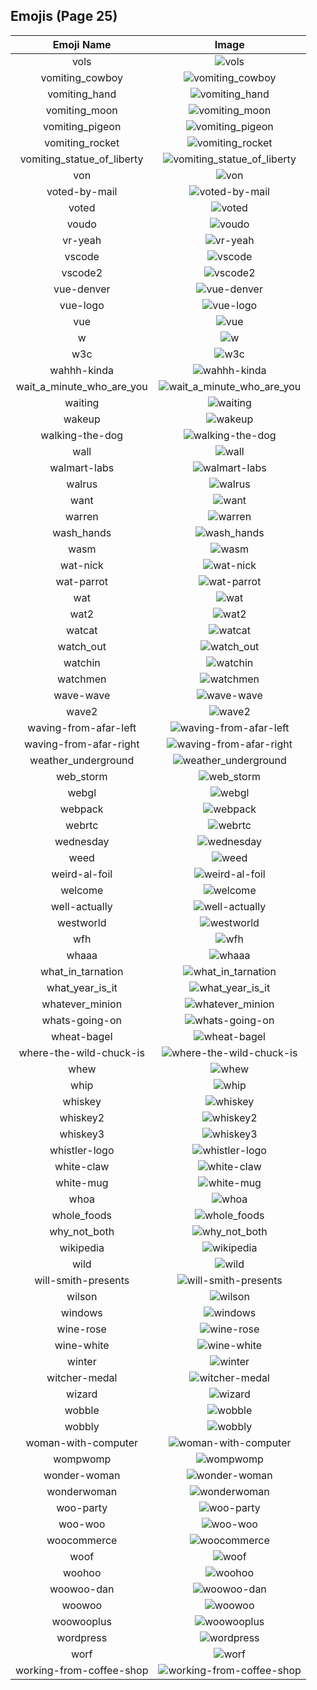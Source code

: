 
  ## Emojis (Page 25)
  |Emoji Name|Image|
  | :-: | :-: |
  |vols| ![vols](/emojis/denverdevs/vols.png)|
  |vomiting_cowboy| ![vomiting_cowboy](/emojis/denverdevs/vomiting_cowboy.png)|
  |vomiting_hand| ![vomiting_hand](/emojis/denverdevs/vomiting_hand.png)|
  |vomiting_moon| ![vomiting_moon](/emojis/denverdevs/vomiting_moon.png)|
  |vomiting_pigeon| ![vomiting_pigeon](/emojis/denverdevs/vomiting_pigeon.png)|
  |vomiting_rocket| ![vomiting_rocket](/emojis/denverdevs/vomiting_rocket.png)|
  |vomiting_statue_of_liberty| ![vomiting_statue_of_liberty](/emojis/denverdevs/vomiting_statue_of_liberty.png)|
  |von| ![von](/emojis/denverdevs/von.png)|
  |voted-by-mail| ![voted-by-mail](/emojis/denverdevs/voted-by-mail.png)|
  |voted| ![voted](/emojis/denverdevs/voted.png)|
  |voudo| ![voudo](/emojis/denverdevs/voudo.png)|
  |vr-yeah| ![vr-yeah](/emojis/denverdevs/vr-yeah.gif)|
  |vscode| ![vscode](/emojis/denverdevs/vscode.png)|
  |vscode2| ![vscode2](/emojis/denverdevs/vscode2.png)|
  |vue-denver| ![vue-denver](/emojis/denverdevs/vue-denver.png)|
  |vue-logo| ![vue-logo](/emojis/denverdevs/vue-logo.png)|
  |vue| ![vue](/emojis/denverdevs/vue.png)|
  |w| ![w](/emojis/denverdevs/w.jpg)|
  |w3c| ![w3c](/emojis/denverdevs/w3c.png)|
  |wahhh-kinda| ![wahhh-kinda](/emojis/denverdevs/wahhh-kinda.gif)|
  |wait_a_minute_who_are_you| ![wait_a_minute_who_are_you](/emojis/denverdevs/wait_a_minute_who_are_you.gif)|
  |waiting| ![waiting](/emojis/denverdevs/waiting.gif)|
  |wakeup| ![wakeup](/emojis/denverdevs/wakeup.png)|
  |walking-the-dog| ![walking-the-dog](/emojis/denverdevs/walking-the-dog.png)|
  |wall| ![wall](/emojis/denverdevs/wall.png)|
  |walmart-labs| ![walmart-labs](/emojis/denverdevs/walmart-labs.jpg)|
  |walrus| ![walrus](/emojis/denverdevs/walrus.png)|
  |want| ![want](/emojis/denverdevs/want.gif)|
  |warren| ![warren](/emojis/denverdevs/warren.png)|
  |wash_hands| ![wash_hands](/emojis/denverdevs/wash_hands.gif)|
  |wasm| ![wasm](/emojis/denverdevs/wasm.png)|
  |wat-nick| ![wat-nick](/emojis/denverdevs/wat-nick.png)|
  |wat-parrot| ![wat-parrot](/emojis/denverdevs/wat-parrot.gif)|
  |wat| ![wat](/emojis/denverdevs/wat.jpg)|
  |wat2| ![wat2](/emojis/denverdevs/wat2.jpg)|
  |watcat| ![watcat](/emojis/denverdevs/watcat.gif)|
  |watch_out| ![watch_out](/emojis/denverdevs/watch_out.png)|
  |watchin| ![watchin](/emojis/denverdevs/watchin.png)|
  |watchmen| ![watchmen](/emojis/denverdevs/watchmen.png)|
  |wave-wave| ![wave-wave](/emojis/denverdevs/wave-wave.gif)|
  |wave2| ![wave2](/emojis/denverdevs/wave2.gif)|
  |waving-from-afar-left| ![waving-from-afar-left](/emojis/denverdevs/waving-from-afar-left.png)|
  |waving-from-afar-right| ![waving-from-afar-right](/emojis/denverdevs/waving-from-afar-right.png)|
  |weather_underground| ![weather_underground](/emojis/denverdevs/weather_underground.png)|
  |web_storm| ![web_storm](/emojis/denverdevs/web_storm.png)|
  |webgl| ![webgl](/emojis/denverdevs/webgl.png)|
  |webpack| ![webpack](/emojis/denverdevs/webpack.png)|
  |webrtc| ![webrtc](/emojis/denverdevs/webrtc.png)|
  |wednesday| ![wednesday](/emojis/denverdevs/wednesday.png)|
  |weed| ![weed](/emojis/denverdevs/weed.png)|
  |weird-al-foil| ![weird-al-foil](/emojis/denverdevs/weird-al-foil.jpg)|
  |welcome| ![welcome](/emojis/denverdevs/welcome.jpg)|
  |well-actually| ![well-actually](/emojis/denverdevs/well-actually.jpg)|
  |westworld| ![westworld](/emojis/denverdevs/westworld.jpg)|
  |wfh| ![wfh](/emojis/denverdevs/wfh.png)|
  |whaaa| ![whaaa](/emojis/denverdevs/whaaa.gif)|
  |what_in_tarnation| ![what_in_tarnation](/emojis/denverdevs/what_in_tarnation.jpg)|
  |what_year_is_it| ![what_year_is_it](/emojis/denverdevs/what_year_is_it.png)|
  |whatever_minion| ![whatever_minion](/emojis/denverdevs/whatever_minion.png)|
  |whats-going-on| ![whats-going-on](/emojis/denverdevs/whats-going-on.png)|
  |wheat-bagel| ![wheat-bagel](/emojis/denverdevs/wheat-bagel.png)|
  |where-the-wild-chuck-is| ![where-the-wild-chuck-is](/emojis/denverdevs/where-the-wild-chuck-is.png)|
  |whew| ![whew](/emojis/denverdevs/whew.gif)|
  |whip| ![whip](/emojis/denverdevs/whip.gif)|
  |whiskey| ![whiskey](/emojis/denverdevs/whiskey.png)|
  |whiskey2| ![whiskey2](/emojis/denverdevs/whiskey2.png)|
  |whiskey3| ![whiskey3](/emojis/denverdevs/whiskey3.png)|
  |whistler-logo| ![whistler-logo](/emojis/denverdevs/whistler-logo.jpg)|
  |white-claw| ![white-claw](/emojis/denverdevs/white-claw.jpg)|
  |white-mug| ![white-mug](/emojis/denverdevs/white-mug.png)|
  |whoa| ![whoa](/emojis/denverdevs/whoa.png)|
  |whole_foods| ![whole_foods](/emojis/denverdevs/whole_foods.jpg)|
  |why_not_both| ![why_not_both](/emojis/denverdevs/why_not_both.jpg)|
  |wikipedia| ![wikipedia](/emojis/denverdevs/wikipedia.png)|
  |wild| ![wild](/emojis/denverdevs/wild.png)|
  |will-smith-presents| ![will-smith-presents](/emojis/denverdevs/will-smith-presents.png)|
  |wilson| ![wilson](/emojis/denverdevs/wilson.png)|
  |windows| ![windows](/emojis/denverdevs/windows.png)|
  |wine-rose| ![wine-rose](/emojis/denverdevs/wine-rose.png)|
  |wine-white| ![wine-white](/emojis/denverdevs/wine-white.png)|
  |winter| ![winter](/emojis/denverdevs/winter.png)|
  |witcher-medal| ![witcher-medal](/emojis/denverdevs/witcher-medal.png)|
  |wizard| ![wizard](/emojis/denverdevs/wizard.gif)|
  |wobble| ![wobble](/emojis/denverdevs/wobble.gif)|
  |wobbly| ![wobbly](/emojis/denverdevs/wobbly.gif)|
  |woman-with-computer| ![woman-with-computer](/emojis/denverdevs/woman-with-computer.png)|
  |wompwomp| ![wompwomp](/emojis/denverdevs/wompwomp.png)|
  |wonder-woman| ![wonder-woman](/emojis/denverdevs/wonder-woman.png)|
  |wonderwoman| ![wonderwoman](/emojis/denverdevs/wonderwoman.jpg)|
  |woo-party| ![woo-party](/emojis/denverdevs/woo-party.gif)|
  |woo-woo| ![woo-woo](/emojis/denverdevs/woo-woo.gif)|
  |woocommerce| ![woocommerce](/emojis/denverdevs/woocommerce.jpg)|
  |woof| ![woof](/emojis/denverdevs/woof.png)|
  |woohoo| ![woohoo](/emojis/denverdevs/woohoo.png)|
  |woowoo-dan| ![woowoo-dan](/emojis/denverdevs/woowoo-dan.gif)|
  |woowoo| ![woowoo](/emojis/denverdevs/woowoo.gif)|
  |woowooplus| ![woowooplus](/emojis/denverdevs/woowooplus.gif)|
  |wordpress| ![wordpress](/emojis/denverdevs/wordpress.jpg)|
  |worf| ![worf](/emojis/denverdevs/worf.png)|
  |working-from-coffee-shop| ![working-from-coffee-shop](/emojis/denverdevs/working-from-coffee-shop.png)|
  